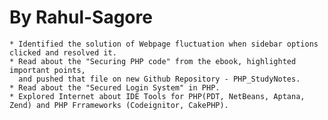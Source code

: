 By Rahul-Sagore
===============

	* Identified the solution of Webpage fluctuation when sidebar options clicked and resolved it.
	* Read about the "Securing PHP code" from the ebook, highlighted important points,
	  and pushed that file on new Github Repository - PHP_StudyNotes.
	* Read about the "Secured Login System" in PHP.
	* Explored Internet about IDE Tools for PHP(PDT, NetBeans, Aptana, Zend) and PHP Frrameworks (Codeignitor, CakePHP).
	  